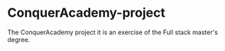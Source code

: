 # ConquerAcademy-project
The ConquerAcademy project it is an exercise of the Full stack master's degree.
